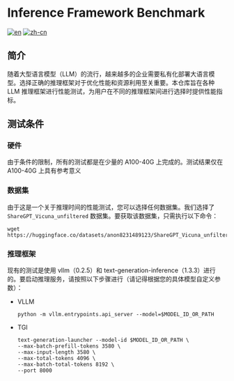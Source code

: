 # Inference Framework Benchmark

[![en](https://img.shields.io/badge/lang-en-green.svg)](https://github.com/ZJUICI/inference-framework-benchmark/blob/main/README.md)
[![zh-cn](https://img.shields.io/badge/lang-zh--cn-green.svg)](https://github.com/ZJUICI/inference-framework-benchmark/blob/main/README.zh-cn.md)

## 简介

随着大型语言模型（LLM）的流行，越来越多的企业需要私有化部署大语言模型。选择正确的推理框架对于优化性能和资源利用至关重要。本仓库旨在各种 LLM 推理框架进行性能测试，为用户在不同的推理框架间进行选择时提供性能指标。

## 测试条件

### 硬件

由于条件的限制，所有的测试都是在少量的 A100-40G 上完成的。测试结果仅在 A100-40G 上具有参考意义

### 数据集

由于这是一个关于推理时间的性能测试，您可以选择任何数据集。我们选择了 `ShareGPT_Vicuna_unfiltered` 数据集。要获取该数据集，只需执行以下命令：

```shell
wget https://huggingface.co/datasets/anon8231489123/ShareGPT_Vicuna_unfiltered/resolve/main/ShareGPT_V3_unfiltered_cleaned_split.json
```

### 推理框架

现有的测试是使用 vllm（0.2.5）和 text-generation-inference（1.3.3）进行的。要启动推理服务，请按照以下步骤进行（请记得根据您的具体模型自定义参数）：

- VLLM

    ```shell
    python -m vllm.entrypoints.api_server --model=$MODEL_ID_OR_PATH
    ```

- TGI

    ```shell
    text-generation-launcher --model-id $MODEL_ID_OR_PATH \
    --max-batch-prefill-tokens 3580 \
    --max-input-length 3580 \
    --max-total-tokens 4096 \
    --max-batch-total-tokens 8192 \
    --port 8000
    ```
